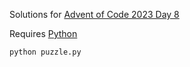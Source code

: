 Solutions for [Advent of Code 2023 Day 8](https://adventofcode.com/2023/day/8)

Requires [Python](https://www.python.org/downloads/)

```
python puzzle.py
```